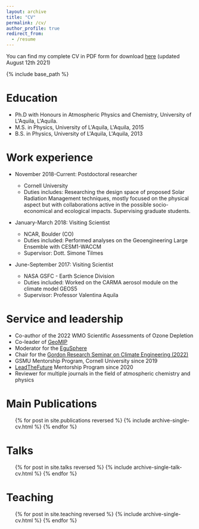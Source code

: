 ```yaml
---
layout: archive
title: "CV"
permalink: /cv/
author_profile: true
redirect_from:
  - /resume
---
```


You can find my complete CV in PDF form for download [here](http://dan-visioni.github.io/files/Curriculum.pdf) (updated August 12th 2021)

{% include base_path %}

Education
======
* Ph.D with Honours in Atmospheric Physics and Chemistry, University of L'Aquila, L'Aquila.
* M.S. in Physics, University of L'Aquila, L'Aquila, 2015
* B.S. in Physics, University of L'Aquila, L'Aquila, 2013

Work experience
======

* November 2018-Current: Postdoctoral researcher
  * Cornell University
  * Duties includes: Researching the design space of proposed Solar Radiation Management techniques, mostly focused on the physical aspect but with collaborations active in the possible socio-economical and ecological impacts. Supervising graduate students.

* January-March 2018: Visiting Scientist
  * NCAR, Boulder (CO)
  * Duties included: Performed analyses on the Geoengineering Large Ensemble with CESM1-WACCM
  * Supervisor: Dott. Simone Tilmes
  
* June-September 2017: Visiting Scientist
  * NASA GSFC - Earth Science Division
  * Duties included: Worked on the CARMA aerosol module on the climate model GEOS5
  * Supervisor: Professor Valentina Aquila

Service and leadership
======
* Co-author of the 2022 WMO Scientific Assessments of Ozone Depletion
* Co-leader of [GeoMIP](www.geomip.org)
* Moderator for the [EguSphere](https://www.egusphere.net/)
* Chair for the [Gordon Research Seminar on Climate Engineering (2022)](https://www.grc.org/climate-engineering-grs-conference/2022/)
* GSMU Mentorship Program, Cornell University since 2019
* [LeadTheFuture](https://leadthefuture.tech/?v=7516fd43adaa) Mentorship Program since 2020
* Reviewer for multiple journals in the field of atmospheric chemistry and physics

Main Publications
======
  <ul>{% for post in site.publications reversed %}
    {% include archive-single-cv.html %}
  {% endfor %}</ul>
  
Talks
======
  <ul>{% for post in site.talks reversed %}
    {% include archive-single-talk-cv.html %}
  {% endfor %}</ul>
  
Teaching
======
  <ul>{% for post in site.teaching reversed %}
    {% include archive-single-cv.html %}
  {% endfor %}</ul>

